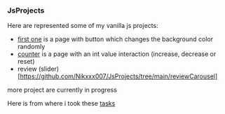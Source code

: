 ### JsProjects

Here are represented some of my vanilla js projects:
* [first one](https://github.com/Nikxxx007/JsProjects/tree/main/color_flipper) is a page with button which changes the background color randomly
* [counter](https://github.com/Nikxxx007/JsProjects/tree/main/counter) is a page with an int value interaction (increase, decrease or reset)
* review (slider)[https://github.com/Nikxxx007/JsProjects/tree/main/reviewCarousel]


more project are currently in progress

Here is from where i took these [tasks](https://www.freecodecamp.org/news/javascript-projects-for-beginners)
